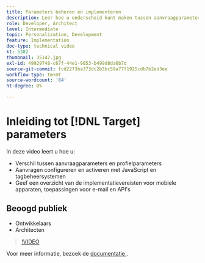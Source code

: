 ```yaml
---
title: Parameters beheren en implementeren
description: Leer hoe u onderscheid kunt maken tussen aanvraagparameters en profielparameters, aanvragen kunt configureren en activeren met JavaScript en tagbeheersystemen. Begrijp de implementatievereisten voor mobiele apparaten, toepassingen voor e-mail en API's.
role: Developer, Architect
level: Intermediate
topic: Personalization, Development
feature: Implementation
doc-type: technical video
kt: 5382
thumbnail: 35142.jpg
exl-id: 49929748-c67f-44e1-9853-b499d8da6b7d
source-git-commit: fcd2273ba373dc2b3bc59a77f1925cdb7b2ed3ee
workflow-type: tm+mt
source-wordcount: '84'
ht-degree: 0%

---
```


# Inleiding tot [!DNL Target] parameters

In deze video leert u hoe u:

* Verschil tussen aanvraagparameters en profielparameters
* Aanvragen configureren en activeren met JavaScript en tagbeheersystemen
* Geef een overzicht van de implementatievereisten voor mobiele apparaten, toepassingen voor e-mail en API&#39;s

## Beoogd publiek

* Ontwikkelaars
* Architecten

>[!VIDEO](https://video.tv.adobe.com/v/35142/?quality=12)

Voor meer informatie, bezoek de [ documentatie ](https://experienceleague.adobe.com/docs/target/using/implement-target/implementing-target.html?lang=en).
